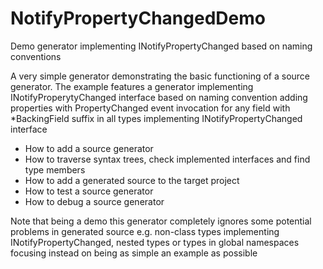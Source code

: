 # NotifyPropertyChangedDemo
Demo generator implementing INotifyPropertyChanged based on naming conventions

A very simple generator demonstrating the basic functioning of a source generator.
The example features a generator implementing INotifyProperytyChanged interface based on naming convention adding properties with PropertyChanged event invocation for any field with *BackingField suffix in all types implementing INotifyPropertyChanged interface
- How to add a source generator
- How to traverse syntax trees, check implemented interfaces and find type members
- How to add a generated source to the target project
- How to test a source generator
- How to debug a source generator

Note that being a demo this generator completely ignores some potential problems in generated source e.g. non-class types implementing INotifyPropertyChanged, nested types or types in global namespaces focusing instead on being as simple an example as possible
